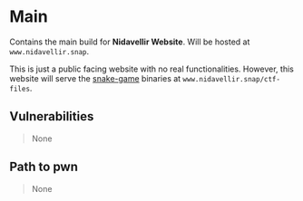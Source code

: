 # Main

Contains the main build for **Nidavellir Website**. Will be hosted at `www.nidavellir.snap`.

This is just a public facing website with no real functionalities. However, this website will serve the [snake-game](../snake-game) binaries at `www.nidavellir.snap/ctf-files`.

## Vulnerabilities

> None

## Path to pwn

> None

